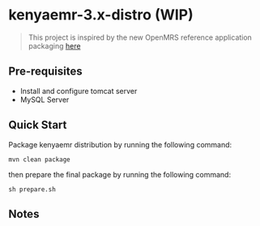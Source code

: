 
# kenyaemr-3.x-distro (WIP)
 > This project is inspired by the new OpenMRS reference application packaging [here](https://github.com/openmrs/openmrs-distro-referenceapplication/tree/3.x)

## Pre-requisites
  - Install and configure tomcat server
  - MySQL Server

## Quick Start
Package kenyaemr distribution by running the following command:

```
mvn clean package
```

then prepare the final package by running the following command:

```
sh prepare.sh
```

## Notes
